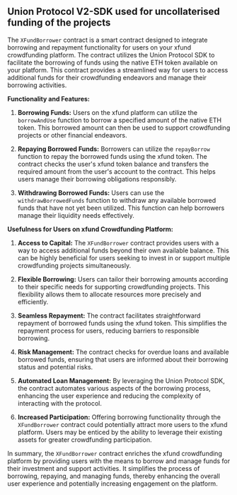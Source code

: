## Union Protocol V2-SDK used for uncollaterised funding of the projects

The `XFundBorrower` contract is a smart contract designed to integrate borrowing and repayment functionality for users on your xfund crowdfunding platform. The contract utilizes the Union Protocol SDK to facilitate the borrowing of funds using the native ETH token available on your platform. This contract provides a streamlined way for users to access additional funds for their crowdfunding endeavors and manage their borrowing activities.

**Functionality and Features:**

1. **Borrowing Funds:** Users on the xfund platform can utilize the `borrowAndUse` function to borrow a specified amount of the native ETH token. This borrowed amount can then be used to support crowdfunding projects or other financial endeavors.

2. **Repaying Borrowed Funds:** Borrowers can utilize the `repayBorrow` function to repay the borrowed funds using the xfund token. The contract checks the user's xfund token balance and transfers the required amount from the user's account to the contract. This helps users manage their borrowing obligations responsibly.

3. **Withdrawing Borrowed Funds:** Users can use the `withdrawBorrowedFunds` function to withdraw any available borrowed funds that have not yet been utilized. This function can help borrowers manage their liquidity needs effectively.

**Usefulness for Users on xfund Crowdfunding Platform:**

1. **Access to Capital:** The `XFundBorrower` contract provides users with a way to access additional funds beyond their own available balance. This can be highly beneficial for users seeking to invest in or support multiple crowdfunding projects simultaneously.

2. **Flexible Borrowing:** Users can tailor their borrowing amounts according to their specific needs for supporting crowdfunding projects. This flexibility allows them to allocate resources more precisely and efficiently.

3. **Seamless Repayment:** The contract facilitates straightforward repayment of borrowed funds using the xfund token. This simplifies the repayment process for users, reducing barriers to responsible borrowing.

4. **Risk Management:** The contract checks for overdue loans and available borrowed funds, ensuring that users are informed about their borrowing status and potential risks.

5. **Automated Loan Management:** By leveraging the Union Protocol SDK, the contract automates various aspects of the borrowing process, enhancing the user experience and reducing the complexity of interacting with the protocol.

6. **Increased Participation:** Offering borrowing functionality through the `XFundBorrower` contract could potentially attract more users to the xfund platform. Users may be enticed by the ability to leverage their existing assets for greater crowdfunding participation.

In summary, the `XFundBorrower` contract enriches the xfund crowdfunding platform by providing users with the means to borrow and manage funds for their investment and support activities. It simplifies the process of borrowing, repaying, and managing funds, thereby enhancing the overall user experience and potentially increasing engagement on the platform.